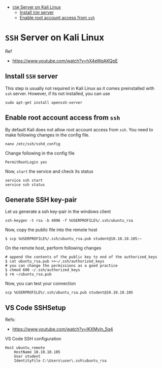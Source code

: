 * [`SSH` Server on Kali Linux](#ssh-server-on-kali-linux)
  * [Install `SSH` server](#install-ssh-server)
  * [Enable root account access from `ssh`](#enable-root-account-access-from-ssh)

# `SSH` Server on Kali Linux
Ref
* <https://www.youtube.com/watch?v=hX4eWqAKQpE>

## Install `SSH` server
This step is usually not required in Kali Linux as it comes preinstalled with `ssh` server. However, if its not installed, you can use
```
sudo apt-get install openssh-server
```
## Enable root account access from `ssh`
By default Kali does not allow root account access from `ssh`. You need to make following changes in the config file.
```
nano /etc/ssh/sshd_config
```
Change following in the config file
```
PermitRootLogin yes
```
Now, `start` the service and check its status
```
service ssh start
service ssh status
```

## Generate SSH key-pair
Let us generate a ssh key-pair in the windows client
```
ssh-keygen -t rsa -b 4096 -f %USERPROFILE%/.ssh/ubuntu_rsa
```
Now, copy the public file into the remote host
```
$ scp %USERPROFILE%/.ssh/ubuntu_rsa.pub student@10.10.10.105:~
```
On the remote host, perform following changes
```
# append the contents of the public key to end of the authorized_keys
$ cat ubuntu_rsa.pub >>~/.ssh/authorized_keys
# you can change the permissions as a good practice
$ chmod 600 ~/.ssh/authorized_keys
$ rm ~/ubuntu_rsa.pub
```
Now, you can test your connection
```
scp %USERPROFILE%/.ssh/ubuntu_rsa.pub student@10.10.10.105
```
## VS Code SSHSetup
Refs:
* <https://www.youtube.com/watch?v=lKXMyln_5q4>

VS Code SSH configuration
```
Host ubuntu_remote
    HostName 10.10.10.105
    User student
    IdentityFile C:\Users\user\.ssh\ubuntu_rsa
```

